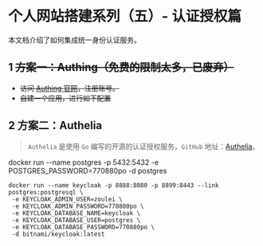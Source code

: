 # 个人网站搭建系列（五）- 认证授权篇

本文档介绍了如何集成统一身份认证服务。

## 1 ~~方案一：Authing（免费的限制太多，已废弃）~~

- ~~访问 [Authing 官网](https://console.authing.cn/)，注册账号。~~
- ~~自建一个应用，进行如下配置~~

## 2 方案二：Authelia

> `Authelia` 是使用 `Go` 编写的开源的认证授权服务，`GitHub` 地址：[Authelia](https://github.com/authelia/authelia)。


docker run --name postgres -p 5432:5432 -e POSTGRES_PASSWORD=770880po -d postgres

```
docker run --name keycloak -p 8888:8080 -p 8899:8443 --link postgres:postgresql \
 -e KEYCLOAK_ADMIN_USER=zoulei \
 -e KEYCLOAK_ADMIN_PASSWORD=770880po \
 -e KEYCLOAK_DATABASE_NAME=keycloak \
 -e KEYCLOAK_DATABASE_USER=postgres \
 -e KEYCLOAK_DATABASE_PASSWORD=770880po \
 -d bitnami/keycloak:latest
```